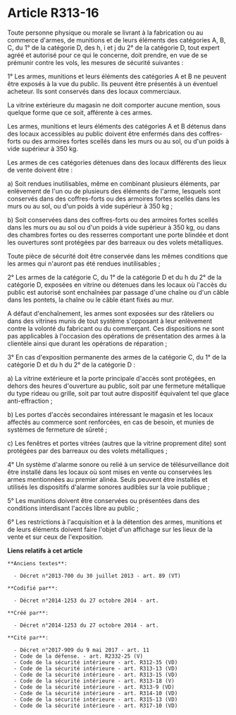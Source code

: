 # Article R313-16

Toute personne physique ou morale se livrant à la fabrication ou au commerce d'armes, de munitions et de leurs éléments des
catégories A, B, C, du 1° de la catégorie D, des h, i et j du 2° de la catégorie D, tout expert agréé et autorisé pour ce qui
le concerne, doit prendre, en vue de se prémunir contre les vols, les mesures de sécurité suivantes :

1° Les armes, munitions et leurs éléments des catégories A et B ne peuvent être exposés à la vue du public. Ils peuvent être
présentés à un éventuel acheteur. Ils sont conservés dans des locaux commerciaux.

La vitrine extérieure du magasin ne doit comporter aucune mention, sous quelque forme que ce soit, afférente à ces armes.

Les armes, munitions et leurs éléments des catégories A et B détenus dans des locaux accessibles au public doivent être
enfermés dans des coffres-forts ou des armoires fortes scellés dans les murs ou au sol, ou d'un poids à vide supérieur à 350
kg.

Les armes de ces catégories détenues dans des locaux différents des lieux de vente doivent être :

a) Soit rendues inutilisables, même en combinant plusieurs éléments, par enlèvement de l'un ou de plusieurs des éléments de
l'arme, lesquels sont conservés dans des coffres-forts ou des armoires fortes scellés dans les murs ou au sol, ou d'un poids
à vide supérieur à 350 kg ;

b) Soit conservées dans des coffres-forts ou des armoires fortes scellés dans les murs ou au sol ou d'un poids à vide
supérieur à 350 kg, ou dans des chambres fortes ou des resserres comportant une porte blindée et dont les ouvertures sont
protégées par des barreaux ou des volets métalliques.

Toute pièce de sécurité doit être conservée dans les mêmes conditions que les armes qui n'auront pas été rendues
inutilisables ;

2° Les armes de la catégorie C, du 1° de la catégorie D et du h du 2° de la catégorie D, exposées en vitrine ou détenues dans
les locaux où l'accès du public est autorisé sont enchaînées par passage d'une chaîne ou d'un câble dans les pontets, la
chaîne ou le câble étant fixés au mur.

A défaut d'enchaînement, les armes sont exposées sur des râteliers ou dans des vitrines munis de tout système s'opposant à
leur enlèvement contre la volonté du fabricant ou du commerçant. Ces dispositions ne sont pas applicables à l'occasion des
opérations de présentation des armes à la clientèle ainsi que durant les opérations de réparation ;

3° En cas d'exposition permanente des armes de la catégorie C, du 1° de la catégorie D et du h du 2° de la catégorie D :

a) La vitrine extérieure et la porte principale d'accès sont protégées, en dehors des heures d'ouverture au public, soit par
une fermeture métallique du type rideau ou grille, soit par tout autre dispositif équivalent tel que glace anti-effraction ;

b) Les portes d'accès secondaires intéressant le magasin et les locaux affectés au commerce sont renforcées, en cas de
besoin, et munies de systèmes de fermeture de sûreté ;

c) Les fenêtres et portes vitrées (autres que la vitrine proprement dite) sont protégées par des barreaux ou des volets
métalliques ;

4° Un système d'alarme sonore ou relié à un service de télésurveillance doit être installé dans les locaux où sont mises en
vente ou conservées les armes mentionnées au premier alinéa. Seuls peuvent être installés et utilisés les dispositifs
d'alarme sonores audibles sur la voie publique ;

5° Les munitions doivent être conservées ou présentées dans des conditions interdisant l'accès libre au public ;

6° Les restrictions à l'acquisition et à la détention des armes, munitions et de leurs éléments doivent faire l'objet d'un
affichage sur les lieux de la vente et sur ceux de l'exposition.

**Liens relatifs à cet article**

	**Anciens textes**:

	  - Décret n°2013-700 du 30 juillet 2013 - art. 89 (VT)

	**Codifié par**:

	  - Décret n°2014-1253 du 27 octobre 2014 - art.

	**Créé par**:

	  - Décret n°2014-1253 du 27 octobre 2014 - art.

	**Cité par**:

	  - Décret n°2017-909 du 9 mai 2017 - art. 11
	  - Code de la défense. - art. R2332-25 (V)
	  - Code de la sécurité intérieure - art. R312-35 (VD)
	  - Code de la sécurité intérieure - art. R313-13 (VD)
	  - Code de la sécurité intérieure - art. R313-15 (VD)
	  - Code de la sécurité intérieure - art. R313-18 (V)
	  - Code de la sécurité intérieure - art. R313-9 (VD)
	  - Code de la sécurité intérieure - art. R314-10 (VD)
	  - Code de la sécurité intérieure - art. R315-13 (VD)
	  - Code de la sécurité intérieure - art. R317-10 (VD)
